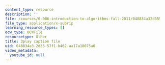 ```yaml
---
content_type: resource
description: ''
file: /courses/6-006-introduction-to-algorithms-fall-2011/048834a32d3557f1b462aa17a18075a6_oRpERQA4Vik.vtt
file_type: application/x-subrip
learning_resource_types: []
ocw_type: OCWFile
resourcetype: Other
title: 3play caption file
uid: 048834a3-2d35-57f1-b462-aa17a18075a6
video_metadata:
  youtube_id: null
---
```

